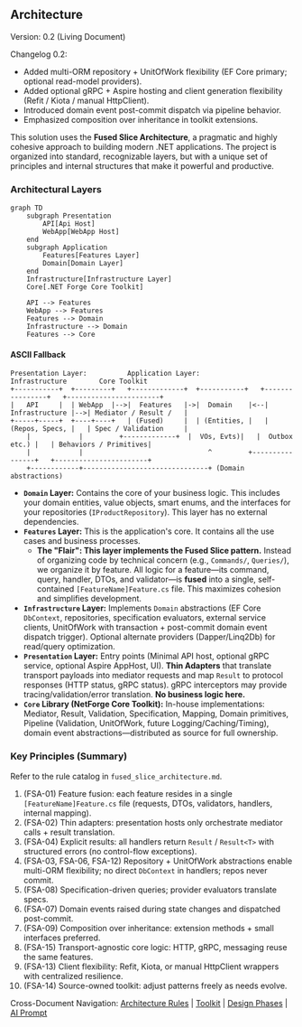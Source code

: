 ## Architecture
Version: 0.2 (Living Document)

Changelog 0.2:
* Added multi-ORM repository + UnitOfWork flexibility (EF Core primary; optional read-model providers).
* Added optional gRPC + Aspire hosting and client generation flexibility (Refit / Kiota / manual HttpClient).
* Introduced domain event post-commit dispatch via pipeline behavior.
* Emphasized composition over inheritance in toolkit extensions.

This solution uses the **Fused Slice Architecture**, a pragmatic and highly cohesive approach to building modern .NET applications. The project is organized into standard, recognizable layers, but with a unique set of principles and internal structures that make it powerful and productive.

### Architectural Layers

```mermaid
graph TD
    subgraph Presentation
        API[Api Host]
        WebApp[WebApp Host]
    end
    subgraph Application
        Features[Features Layer]
        Domain[Domain Layer]
    end
    Infrastructure[Infrastructure Layer]
    Core[.NET Forge Core Toolkit]

    API --> Features
    WebApp --> Features
    Features --> Domain
    Infrastructure --> Domain
    Features --> Core
```

#### ASCII Fallback

```text
Presentation Layer:          Application Layer:              Infrastructure        Core Toolkit
+-----------+  +---------+   +-------------+  +-----------+   +----------------+   +-----------------------+
|   API     |  | WebApp  |-->|  Features   |->|  Domain    |<--| Infrastructure |-->| Mediator / Result /   |
+-----+-----+  +----+----+   | (Fused)     |  | (Entities, |   | (Repos, Specs, |   | Spec / Validation     |
    |            |         +-------------+  |  VOs, Evts)|   |  Outbox etc.) |   | Behaviors / Primitives|
    |            |                               ^         +----------------+   +-----------------------+
    +------------+-------------------------------+ (Domain abstractions)
```

* **`Domain` Layer:** Contains the core of your business logic. This includes your domain entities, value objects, smart enums, and the interfaces for your repositories (`IProductRepository`). This layer has no external dependencies.
* **`Features` Layer:** This is the application's core. It contains all the use cases and business processes.
    * **The "Flair": This layer implements the Fused Slice pattern.** Instead of organizing code by technical concern (e.g., `Commands/`, `Queries/`), we organize it by feature. All logic for a feature—its command, query, handler, DTOs, and validator—is **fused** into a single, self-contained `[FeatureName]Feature.cs` file. This maximizes cohesion and simplifies development.
* **`Infrastructure` Layer:** Implements `Domain` abstractions (EF Core `DbContext`, repositories, specification evaluators, external service clients, UnitOfWork with transaction + post-commit domain event dispatch trigger). Optional alternate providers (Dapper/Linq2Db) for read/query optimization.
* **`Presentation` Layer:** Entry points (Minimal API host, optional gRPC service, optional Aspire AppHost, UI). **Thin Adapters** that translate transport payloads into mediator requests and map `Result` to protocol responses (HTTP status, gRPC status). gRPC interceptors may provide tracing/validation/error translation. **No business logic here.**
* **`Core` Library (NetForge Core Toolkit):** In-house implementations: Mediator, Result, Validation, Specification, Mapping, Domain primitives, Pipeline (Validation, UnitOfWork, future Logging/Caching/Timing), domain event abstractions—distributed as source for full ownership.

### Key Principles (Summary)

Refer to the rule catalog in `fused_slice_architecture.md`.

1. (FSA-01) Feature fusion: each feature resides in a single `[FeatureName]Feature.cs` file (requests, DTOs, validators, handlers, internal mapping).
2. (FSA-02) Thin adapters: presentation hosts only orchestrate mediator calls + result translation.
3. (FSA-04) Explicit results: all handlers return `Result` / `Result<T>` with structured errors (no control-flow exceptions).
4. (FSA-03, FSA-06, FSA-12) Repository + UnitOfWork abstractions enable multi-ORM flexibility; no direct `DbContext` in handlers; repos never commit.
5. (FSA-08) Specification-driven queries; provider evaluators translate specs.
6. (FSA-07) Domain events raised during state changes and dispatched post-commit.
7. (FSA-09) Composition over inheritance: extension methods + small interfaces preferred.
8. (FSA-15) Transport-agnostic core logic: HTTP, gRPC, messaging reuse the same features.
9. (FSA-13) Client flexibility: Refit, Kiota, or manual HttpClient wrappers with centralized resilience.
10. (FSA-14) Source-owned toolkit: adjust patterns freely as needs evolve.

Cross-Document Navigation: [Architecture Rules](./fused_slice_architecture.md) | [Toolkit](./netforge_core.md) | [Design Phases](./netforge_core_design.md) | [AI Prompt](./ai_prompt.md)
